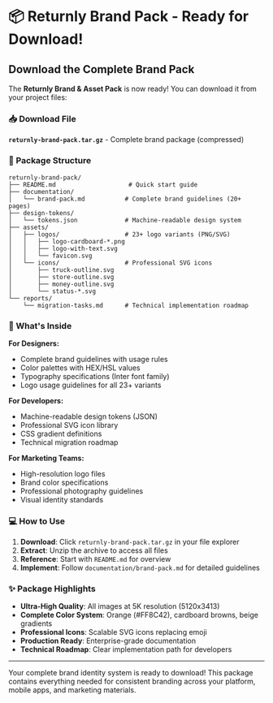 # 📦 Returnly Brand Pack - Ready for Download!

## Download the Complete Brand Pack

The **Returnly Brand & Asset Pack** is now ready! You can download it from your project files:

### 📥 Download File
**`returnly-brand-pack.tar.gz`** - Complete brand package (compressed)

### 📂 Package Structure
```
returnly-brand-pack/
├── README.md                    # Quick start guide
├── documentation/
│   └── brand-pack.md           # Complete brand guidelines (20+ pages)
├── design-tokens/
│   └── tokens.json             # Machine-readable design system
├── assets/
│   ├── logos/                  # 23+ logo variants (PNG/SVG)
│   │   ├── logo-cardboard-*.png
│   │   ├── logo-with-text.svg
│   │   └── favicon.svg
│   └── icons/                  # Professional SVG icons
│       ├── truck-outline.svg
│       ├── store-outline.svg
│       ├── money-outline.svg
│       └── status-*.svg
└── reports/
    └── migration-tasks.md      # Technical implementation roadmap
```

### 🎯 What's Inside

**For Designers:**
- Complete brand guidelines with usage rules
- Color palettes with HEX/HSL values
- Typography specifications (Inter font family)
- Logo usage guidelines for all 23+ variants

**For Developers:**
- Machine-readable design tokens (JSON)
- Professional SVG icon library
- CSS gradient definitions
- Technical migration roadmap

**For Marketing Teams:**
- High-resolution logo files
- Brand color specifications
- Professional photography guidelines
- Visual identity standards

### 💻 How to Use

1. **Download**: Click `returnly-brand-pack.tar.gz` in your file explorer
2. **Extract**: Unzip the archive to access all files
3. **Reference**: Start with `README.md` for overview
4. **Implement**: Follow `documentation/brand-pack.md` for detailed guidelines

### ✨ Package Highlights

- **Ultra-High Quality**: All images at 5K resolution (5120x3413)
- **Complete Color System**: Orange (#FF8C42), cardboard browns, beige gradients  
- **Professional Icons**: Scalable SVG icons replacing emoji
- **Production Ready**: Enterprise-grade documentation
- **Technical Roadmap**: Clear implementation path for developers

---

Your complete brand identity system is ready to download! This package contains everything needed for consistent branding across your platform, mobile apps, and marketing materials.